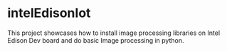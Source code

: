# intelEdisonIot
This project showcases how to install image processing libraries on Intel Edison Dev board 
and do basic Image processing in python.
